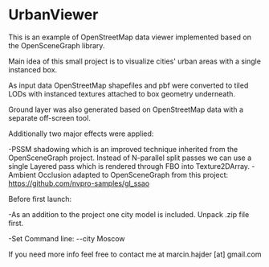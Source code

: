 # UrbanViewer
This is an example of OpenStreetMap data viewer implemented based on the OpenSceneGraph library.

Main idea of this small project is to visualize cities' urban areas with a single instanced box.

As input data OpenStreetMap shapefiles and pbf were converted to tiled LODs with instanced textures attached to box geometry underneath.

Ground layer was also generated based on OpenStreetMap data with a separate off-screen tool.

Additionally two major effects were applied:

-PSSM shadowing which is an improved technique inherited from the OpenSceneGraph project. Instead of N-parallel split passes we can use a single Layered pass which is rendered through FBO into Texture2DArray.
-Ambient Occlusion adapted to OpenSceneGraph from this project: https://github.com/nvpro-samples/gl_ssao

Before first launch:

-As an addition to the project one city model is included. Unpack .zip file first.

-Set Command line:
  --city Moscow

  If you need more info feel free to contact me at marcin.hajder [at] gmail.com
